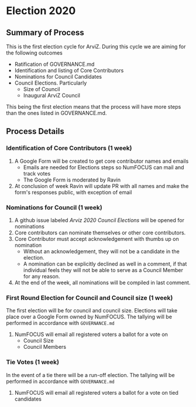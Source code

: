 # Election 2020

## Summary of Process
This is the first election cycle for ArviZ. During this cycle we are aiming
for the following outcomes

* Ratification of GOVERNANCE.md
* Identification and listing of Core Contributors
* Nominations for Council Candidates
* Council Elections. Particularly
  * Size of Council
  * Inaugural ArviZ Council

This being the first election means that the process will have more steps than
the ones listed in GOVERNANCE.md.

## Process Details
### Identification of Core Contributors (1 week)
1. A Google Form will be created to get core contributor names and emails
    * Emails are needed for Elections steps so NumFOCUS can mail and track votes
    * The Google Form is moderated by Ravin
2. At conclusion of week Ravin will update PR with all names and make the form's responses public,
with exception of email


### Nominations for Council (1 week)
1. A github issue labeled *Arviz 2020 Council Elections* will be opened for nominations
2. Core contributors can nominate themselves or other core contributors.
3. Core Contributor must accept acknowledgement with thumbs up on nomination
   * Without an acknowledgement, they will not be a candidate in the election.
   * A nomination can be explicitly declined as well in a comment, if that individual
   feels they will not be able to serve as a Council Member for any reason.
4. At the end of the week, all nominations will be compiled in last comment.


### First Round Election for Council and Council size (1 week)
The first election will be for council and council size. Elections will take place over
a Google Form owned by NumFOCUS. The tallying will be performed in accordance with `GOVERNANCE.md`

1. NumFOCUS will email all registered voters a ballot for a vote on
    * Council Size
    * Council Members


### Tie Votes (1 week)
In the event of a tie there will be a run-off election.
The tallying will be performed in accordance with `GOVERNANCE.md`

1. NumFOCUS will email all registered voters a ballot for a vote on tied candidates
